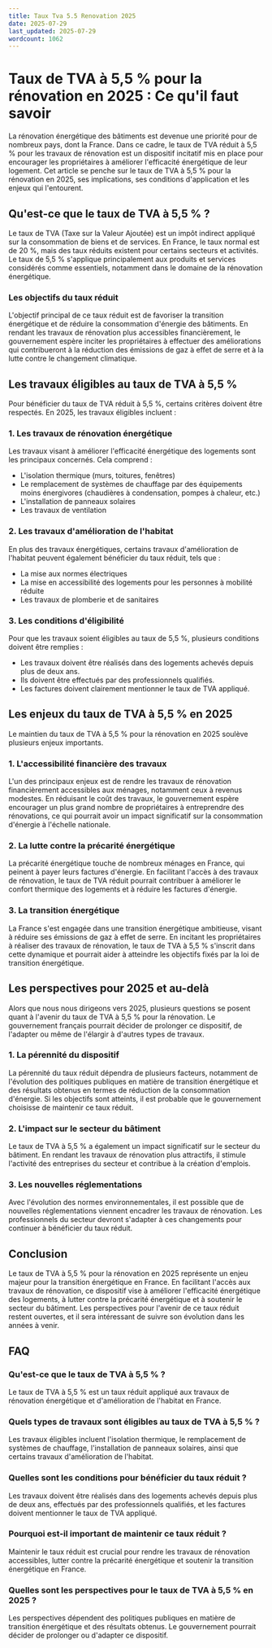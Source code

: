```yaml
---
title: Taux Tva 5.5 Renovation 2025
date: 2025-07-29
last_updated: 2025-07-29
wordcount: 1062
---
```


# Taux de TVA à 5,5 % pour la rénovation en 2025 : Ce qu'il faut savoir

La rénovation énergétique des bâtiments est devenue une priorité pour de nombreux pays, dont la France. Dans ce cadre, le taux de TVA réduit à 5,5 % pour les travaux de rénovation est un dispositif incitatif mis en place pour encourager les propriétaires à améliorer l'efficacité énergétique de leur logement. Cet article se penche sur le taux de TVA à 5,5 % pour la rénovation en 2025, ses implications, ses conditions d'application et les enjeux qui l'entourent.

## Qu'est-ce que le taux de TVA à 5,5 % ?

Le taux de TVA (Taxe sur la Valeur Ajoutée) est un impôt indirect appliqué sur la consommation de biens et de services. En France, le taux normal est de 20 %, mais des taux réduits existent pour certains secteurs et activités. Le taux de 5,5 % s'applique principalement aux produits et services considérés comme essentiels, notamment dans le domaine de la rénovation énergétique.

### Les objectifs du taux réduit

L'objectif principal de ce taux réduit est de favoriser la transition énergétique et de réduire la consommation d'énergie des bâtiments. En rendant les travaux de rénovation plus accessibles financièrement, le gouvernement espère inciter les propriétaires à effectuer des améliorations qui contribueront à la réduction des émissions de gaz à effet de serre et à la lutte contre le changement climatique.

## Les travaux éligibles au taux de TVA à 5,5 %

Pour bénéficier du taux de TVA réduit à 5,5 %, certains critères doivent être respectés. En 2025, les travaux éligibles incluent :

### 1. Les travaux de rénovation énergétique

Les travaux visant à améliorer l'efficacité énergétique des logements sont les principaux concernés. Cela comprend :

- L'isolation thermique (murs, toitures, fenêtres)
- Le remplacement de systèmes de chauffage par des équipements moins énergivores (chaudières à condensation, pompes à chaleur, etc.)
- L'installation de panneaux solaires
- Les travaux de ventilation

### 2. Les travaux d'amélioration de l'habitat

En plus des travaux énergétiques, certains travaux d'amélioration de l'habitat peuvent également bénéficier du taux réduit, tels que :

- La mise aux normes électriques
- La mise en accessibilité des logements pour les personnes à mobilité réduite
- Les travaux de plomberie et de sanitaires

### 3. Les conditions d'éligibilité

Pour que les travaux soient éligibles au taux de 5,5 %, plusieurs conditions doivent être remplies :

- Les travaux doivent être réalisés dans des logements achevés depuis plus de deux ans.
- Ils doivent être effectués par des professionnels qualifiés.
- Les factures doivent clairement mentionner le taux de TVA appliqué.

## Les enjeux du taux de TVA à 5,5 % en 2025

Le maintien du taux de TVA à 5,5 % pour la rénovation en 2025 soulève plusieurs enjeux importants.

### 1. L'accessibilité financière des travaux

L'un des principaux enjeux est de rendre les travaux de rénovation financièrement accessibles aux ménages, notamment ceux à revenus modestes. En réduisant le coût des travaux, le gouvernement espère encourager un plus grand nombre de propriétaires à entreprendre des rénovations, ce qui pourrait avoir un impact significatif sur la consommation d'énergie à l'échelle nationale.

### 2. La lutte contre la précarité énergétique

La précarité énergétique touche de nombreux ménages en France, qui peinent à payer leurs factures d'énergie. En facilitant l'accès à des travaux de rénovation, le taux de TVA réduit pourrait contribuer à améliorer le confort thermique des logements et à réduire les factures d'énergie.

### 3. La transition énergétique

La France s'est engagée dans une transition énergétique ambitieuse, visant à réduire ses émissions de gaz à effet de serre. En incitant les propriétaires à réaliser des travaux de rénovation, le taux de TVA à 5,5 % s'inscrit dans cette dynamique et pourrait aider à atteindre les objectifs fixés par la loi de transition énergétique.

## Les perspectives pour 2025 et au-delà

Alors que nous nous dirigeons vers 2025, plusieurs questions se posent quant à l'avenir du taux de TVA à 5,5 % pour la rénovation. Le gouvernement français pourrait décider de prolonger ce dispositif, de l'adapter ou même de l'élargir à d'autres types de travaux.

### 1. La pérennité du dispositif

La pérennité du taux réduit dépendra de plusieurs facteurs, notamment de l'évolution des politiques publiques en matière de transition énergétique et des résultats obtenus en termes de réduction de la consommation d'énergie. Si les objectifs sont atteints, il est probable que le gouvernement choisisse de maintenir ce taux réduit.

### 2. L'impact sur le secteur du bâtiment

Le taux de TVA à 5,5 % a également un impact significatif sur le secteur du bâtiment. En rendant les travaux de rénovation plus attractifs, il stimule l'activité des entreprises du secteur et contribue à la création d'emplois.

### 3. Les nouvelles réglementations

Avec l'évolution des normes environnementales, il est possible que de nouvelles réglementations viennent encadrer les travaux de rénovation. Les professionnels du secteur devront s'adapter à ces changements pour continuer à bénéficier du taux réduit.

## Conclusion

Le taux de TVA à 5,5 % pour la rénovation en 2025 représente un enjeu majeur pour la transition énergétique en France. En facilitant l'accès aux travaux de rénovation, ce dispositif vise à améliorer l'efficacité énergétique des logements, à lutter contre la précarité énergétique et à soutenir le secteur du bâtiment. Les perspectives pour l'avenir de ce taux réduit restent ouvertes, et il sera intéressant de suivre son évolution dans les années à venir.

## FAQ

### Qu'est-ce que le taux de TVA à 5,5 % ?

Le taux de TVA à 5,5 % est un taux réduit appliqué aux travaux de rénovation énergétique et d'amélioration de l'habitat en France.

### Quels types de travaux sont éligibles au taux de TVA à 5,5 % ?

Les travaux éligibles incluent l'isolation thermique, le remplacement de systèmes de chauffage, l'installation de panneaux solaires, ainsi que certains travaux d'amélioration de l'habitat.

### Quelles sont les conditions pour bénéficier du taux réduit ?

Les travaux doivent être réalisés dans des logements achevés depuis plus de deux ans, effectués par des professionnels qualifiés, et les factures doivent mentionner le taux de TVA appliqué.

### Pourquoi est-il important de maintenir ce taux réduit ?

Maintenir le taux réduit est crucial pour rendre les travaux de rénovation accessibles, lutter contre la précarité énergétique et soutenir la transition énergétique en France.

### Quelles sont les perspectives pour le taux de TVA à 5,5 % en 2025 ?

Les perspectives dépendent des politiques publiques en matière de transition énergétique et des résultats obtenus. Le gouvernement pourrait décider de prolonger ou d'adapter ce dispositif.